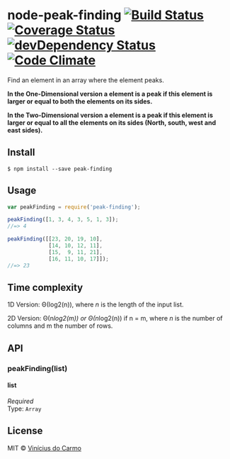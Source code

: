 # node-peak-finding [![Build Status](https://travis-ci.org/vinimdocarmo/node-peak-finding.svg?branch=master)](https://travis-ci.org/vinimdocarmo/node-peak-finding) [![Coverage Status](https://coveralls.io/repos/vinimdocarmo/node-peak-finding/badge.svg)](https://coveralls.io/r/vinimdocarmo/node-peak-finding) [![devDependency Status](https://david-dm.org/vinimdocarmo/node-peak-finding/dev-status.svg)](https://david-dm.org/vinimdocarmo/node-peak-finding) [![Code Climate](https://codeclimate.com/github/vinimdocarmo/node-peak-finding/badges/gpa.svg)](https://codeclimate.com/github/vinimdocarmo/node-peak-finding)

Find an element in an array where the element peaks.

**In the One-Dimensional version a element is a peak if this element is larger or equal to both the elements on its 
sides.**

**In the Two-Dimensional version a element is a peak if this element is larger or equal to all the elements on its 
sides (North, south, west and east sides).**

## Install

```
$ npm install --save peak-finding
```

## Usage

```js
var peakFinding = require('peak-finding');

peakFinding([1, 3, 4, 3, 5, 1, 3]);
//=> 4

peakFinding([[23, 20, 19, 10],
			 [14, 10, 12, 11],
			 [15,  9, 11, 21],
			 [16, 11, 10, 17]]);
//=> 23
```

## Time complexity
1D Version: &Theta;(log2(n)), where *n* is the length of the input list.

2D Version: &Theta;(n*log2(m)) or &Theta;(n*log2(n)) if n = m, 
where *n* is the number of columns and m the number of rows.

## API

### peakFinding(list)

#### list

*Required*  
Type: `Array`

## License

MIT © [Vinícius do Carmo](http://vinimdocarmo.js.org)
